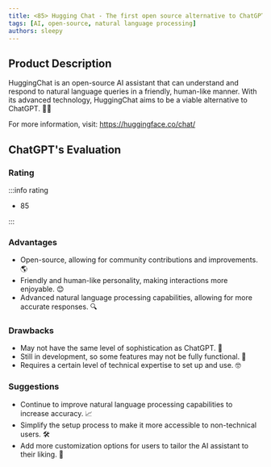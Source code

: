 ```yaml
---
title: <85> Hugging Chat - The first open source alternative to ChatGPT
tags: [AI, open-source, natural language processing]
authors: sleepy
---
```


## Product Description

HuggingChat is an open-source AI assistant that can understand and respond to natural language queries in a friendly, human-like manner. With its advanced technology, HuggingChat aims to be a viable alternative to ChatGPT. 🤖💬

For more information, visit: https://huggingface.co/chat/

## ChatGPT's Evaluation

### Rating

:::info rating

- 85

:::

### Advantages

- Open-source, allowing for community contributions and improvements. 🌎
- Friendly and human-like personality, making interactions more enjoyable. 😊
- Advanced natural language processing capabilities, allowing for more accurate responses. 🔍


### Drawbacks

- May not have the same level of sophistication as ChatGPT. 🤔
- Still in development, so some features may not be fully functional. 🚧
- Requires a certain level of technical expertise to set up and use. 🤓

### Suggestions

- Continue to improve natural language processing capabilities to increase accuracy. 📈
- Simplify the setup process to make it more accessible to non-technical users. 🛠️
- Add more customization options for users to tailor the AI assistant to their liking. 🎨
